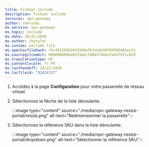 ```yaml
---
title: Fichier include
description: Fichier include
services: vpn-gateway
author: cherylmc
ms.service: vpn-gateway
ms.topic: include
ms.date: 10/21/2020
ms.author: cherylmc
ms.custom: include file
ms.openlocfilehash: f4c4912992d474346e7b7cbd299769766465ec23
ms.sourcegitcommit: 6906980890a8321dec78dd174e6a7eb5f5fcc029
ms.translationtype: HT
ms.contentlocale: fr-FR
ms.lasthandoff: 10/22/2020
ms.locfileid: "92424337"
---
```

1. Accédez à la page **Configuration** pour votre passerelle de réseau virtuel.
1. Sélectionnez la flèche de la liste déroulante.

   :::image type="content" source="./media/vpn-gateway-resize-portal/resize.png" alt-text="Redimensionner la passerelle":::
1. Sélectionnez la référence SKU dans la liste déroulante.

   :::image type="content" source="./media/vpn-gateway-resize-portal/dropdown.png" alt-text="Sélectionner la référence SKU":::
